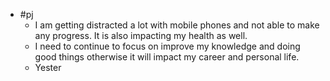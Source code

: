 - #pj
	- I am getting distracted a lot with mobile phones and not able to make any progress. It is also  impacting my health as well.
	- I need to continue to focus on improve my knowledge and doing good things otherwise it will impact my career and personal life.
	- Yester